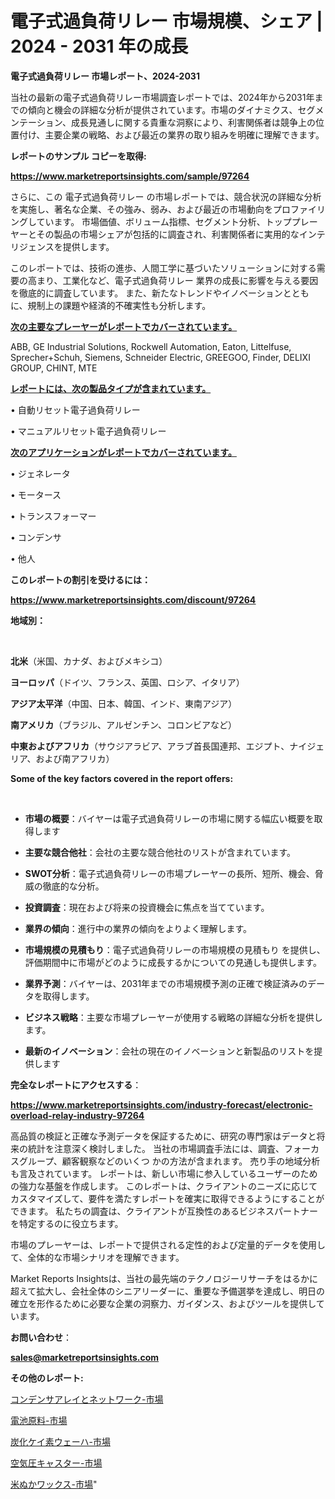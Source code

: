 # 電子式過負荷リレー 市場規模、シェア | 2024 - 2031 年の成長

<strong>電子式過負荷リレー 市場レポート、2024-2031</strong>

当社の最新の電子式過負荷リレー市場調査レポートでは、2024年から2031年までの傾向と機会の詳細な分析が提供されています。市場のダイナミクス、セグメンテーション、成長見通しに関する貴重な洞察により、利害関係者は競争上の位置付け、主要企業の戦略、および最近の業界の取り組みを明確に理解できます。



<strong>レポートのサンプル コピーを取得:</strong> <a href=https://www.marketreportsinsights.com/sample/97264>

<strong><u>https://www.marketreportsinsights.com/sample/97264</u></strong></a>

さらに、この 電子式過負荷リレー の市場レポートでは、競合状況の詳細な分析を実施し、著名な企業、その強み、弱み、および最近の市場動向をプロファイリングしています。 市場価値、ボリューム指標、セグメント分析、トッププレーヤーとその製品の市場シェアが包括的に調査され、利害関係者に実用的なインテリジェンスを提供します。

このレポートでは、技術の進歩、人間工学に基づいたソリューションに対する需要の高まり、工業化など、電子式過負荷リレー 業界の成長に影響を与える要因を徹底的に調査しています。 また、新たなトレンドやイノベーションとともに、規制上の課題や経済的不確実性も分析します。



<strong><u>次の主要なプレーヤーがレポートでカバーされています。</u></strong>

ABB, GE Industrial Solutions, Rockwell Automation, Eaton, Littelfuse, Sprecher+Schuh, Siemens, Schneider Electric, GREEGOO, Finder, DELIXI GROUP, CHINT, MTE



<strong><u><b>レポートには、次の製品タイプが含まれています。</b></u></strong>

• 自動リセット電子過負荷リレー

• マニュアルリセット電子過負荷リレー



<strong><u><b>次のアプリケーションがレポートでカバーされています。</b></u></strong>

• ジェネレータ

• モータース

• トランスフォーマー

• コンデンサ

• 他人



<strong><b>このレポートの割引を受けるには：</b></strong>

<a href=https://www.marketreportsinsights.com/discount/97264>

<strong><u>https://www.marketreportsinsights.com/discount/97264</u></strong></a>



<strong>地域別：</strong>

<strong> </strong>



<strong>北米</strong>（米国、カナダ、およびメキシコ）



<strong>ヨーロッパ</strong>（ドイツ、フランス、英国、ロシア、イタリア）



<strong>アジア太平洋</strong>（中国、日本、韓国、インド、東南アジア）



<strong>南アメリカ</strong>（ブラジル、アルゼンチン、コロンビアなど）



<strong>中東およびアフリカ</strong>（サウジアラビア、アラブ首長国連邦、エジプト、ナイジェリア、および南アフリカ）



<strong>Some of the key factors covered in the report offers:</strong>

<strong> </strong>
<ul>
  <li>

<strong>市場の概要</strong>：バイヤーは電子式過負荷リレーの市場に関する幅広い概要を取得します</li>
  <li>

<strong>主要な競合他社</strong>：会社の主要な競合他社のリストが含まれています。</li>
  <li>

<strong>SWOT分析</strong>：電子式過負荷リレーの市場プレーヤーの長所、短所、機会、脅威の徹底的な分析。</li>
  <li>

<strong>投資調査</strong>：現在および将来の投資機会に焦点を当てています。</li>
  <li>

<strong>業界の傾向</strong>：進行中の業界の傾向をよりよく理解します。</li>
  <li>

<strong>市場規模の見積もり</strong>：電子式過負荷リレーの市場規模の見積もり を提供し、評価期間中に市場がどのように成長するかについての見通しも提供します。</li>
  <li>

<strong>業界予測</strong>：バイヤーは、2031年までの市場規模予測の正確で検証済みのデータを取得します。</li>
  <li>

<strong>ビジネス戦略</strong>：主要な市場プレーヤーが使用する戦略の詳細な分析を提供します。</li>
  <li>

<strong>最新のイノベーション</strong>：会社の現在のイノベーションと新製品のリストを提供します</li>
</ul>


<strong>完全なレポートにアクセスする</strong>：

<a href=https://www.marketreportsinsights.com/industry-forecast/electronic-overload-relay-industry-97264>

<strong><u>https://www.marketreportsinsights.com/industry-forecast/electronic-overload-relay-industry-97264</u></strong></a>

高品質の検証と正確な予測データを保証するために、研究の専門家はデータと将来の統計を注意深く検討しました。 当社の市場調査手法には、調査、フォーカスグループ、顧客観察などのいくつ かの方法が含まれます。 売り手の地域分析も言及されています。 レポートは、新しい市場に参入しているユーザーのための強力な基盤を作成します。 このレポートは、クライアントのニーズに応じてカスタマイズして、要件を満たすレポートを確実に取得できるようにすることができます。 私たちの調査は、クライアントが互換性のあるビジネスパートナーを特定するのに役立ちます。

市場のプレーヤーは、レポートで提供される定性的および定量的データを使用して、全体的な市場シナリオを理解できます。

Market Reports Insightsは、当社の最先端のテクノロジーリサーチをはるかに超えて拡大し、会社全体のシニアリーダーに、重要な予備選挙を達成し、明日の確立を形作るために必要な企業の洞察力、ガイダンス、およびツールを提供しています。



<strong><b>お問い合わせ</b></strong>：

<a href=mailto:sales@marketreportsinsights.com>

<strong><u>sales@marketreportsinsights.com</u></strong></a>



<strong>その他のレポート:</strong>

<a href=https://www.linkedin.com/pulse/コンデンサアレイとネットワーク-市場-2023-推進要因と成長機会-2030-sjogf/>コンデンサアレイとネットワーク-市場</a>

<a href=https://www.linkedin.com/pulse/電池原料-市場-2023-総利益と主要ベンダー-2030-data-dive-discoveries-24-analysis-hkelf/>電池原料-市場</a>

<a href=https://www.linkedin.com/pulse/炭化ケイ素ウェーハ-市場-2023-競争分析と事業成長-2030-pr-news-hub-eaqjc/>炭化ケイ素ウェーハ-市場</a>

<a href=https://www.linkedin.com/pulse/空気圧キャスター-市場-2023-総合分析と事業成長戦略-2030-wfvaf/>空気圧キャスター-市場</a>

<a href=https://www.linkedin.com/pulse/米ぬかワックス-市場-2023-年のダイナミクスとビジネストレンド-2030-rya2f/>米ぬかワックス-市場</a>"
